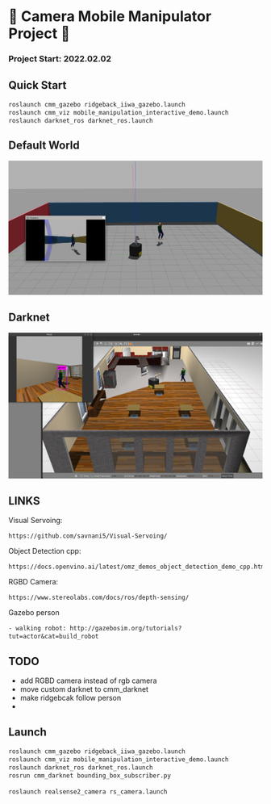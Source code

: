 # :movie_camera: Camera Mobile Manipulator Project :movie_camera:


### Project Start: 2022.02.02


## Quick Start

    roslaunch cmm_gazebo ridgeback_iiwa_gazebo.launch 
    roslaunch cmm_viz mobile_manipulation_interactive_demo.launch
    roslaunch darknet_ros darknet_ros.launch 

## Default World 
![run environment](/doc/img/env.png)

## Darknet 
![run environment](/doc/img/darknet.png)


## LINKS 

Visual Servoing:

    https://github.com/savnani5/Visual-Servoing/

Object Detection cpp:

    https://docs.openvino.ai/latest/omz_demos_object_detection_demo_cpp.html

RGBD Camera:

    https://www.stereolabs.com/docs/ros/depth-sensing/


Gazebo person 

    - walking robot: http://gazebosim.org/tutorials?tut=actor&cat=build_robot


## TODO
- add RGBD camera instead of rgb camera
- move custom darknet to cmm_darknet
- make ridgebcak follow person 
- 

## Launch
    roslaunch cmm_gazebo ridgeback_iiwa_gazebo.launch 
    roslaunch cmm_viz mobile_manipulation_interactive_demo.launch 
    roslaunch darknet_ros darknet_ros.launch 
    rosrun cmm_darknet bounding_box_subscriber.py 

    roslaunch realsense2_camera rs_camera.launch
